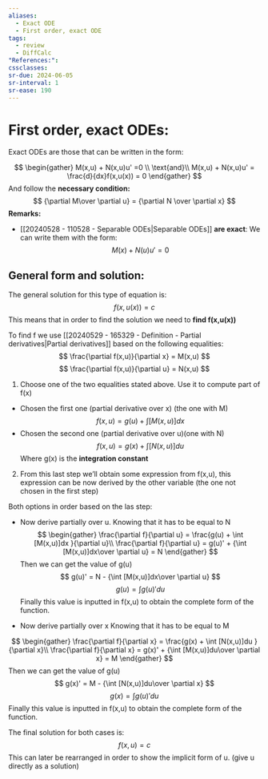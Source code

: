 ```yaml
---
aliases:
  - Exact ODE
  - First order, exact ODE
tags:
  - review
  - DiffCalc
"References:": 
cssclasses:
sr-due: 2024-06-05
sr-interval: 1
sr-ease: 190
---
```

# First order, exact ODEs:
Exact ODEs are those that can be written in the form: 

$$
\begin{gather}
M(x,u) + N(x,u)u' =0 \\
\text{and}\\
M(x,u) + N(x,u)u' = \frac{d}{dx}f(x,u(x)) = 0
\end{gather}
$$
And follow the **necessary condition:** 
$$
{\partial M\over \partial u} = {\partial N \over \partial x}
$$
**Remarks:**
+ [[20240528 - 110528 - Separable ODEs|Separable ODEs]] **are exact**: We can write them with the form: 
$$
M(x) + N(u)u' = 0
$$
## General form and solution:
The general solution for this type of equation is: 
$$
f(x,u(x)) = c
$$
This means that in order to find the solution we need to **find f(x,u(x))**

To find f we use [[20240529 - 165329 - Definition - Partial derivatives|Partial derivatives]] based on the following equalities: 
$$
\frac{\partial f(x,u)}{\partial x} = M(x,u)
$$
$$
\frac{\partial f(x,u)}{\partial u} = N(x,u)
$$
1. Choose one of the two equalities stated above. Use it to compute part of f(x)

+ Chosen the first one (partial derivative over x) (the one with M)
$$
f(x,u) = g(u) + \int [M(x,u)] dx
$$
+ Chosen the second one (partial derivative over u)(one with N)
$$
f(x,u) = g(x) + \int [N(x,u)] du
$$
Where g(x) is the **integration constant**

2. From this last step we’ll obtain some expression from f(x,u), this expression can be now derived by the other variable (the one not chosen in the first step)

Both options in order based on the las step:

+ Now derive partially over u. Knowing that it has to be equal to N
$$
\begin{gather}
\frac{\partial f}{\partial u} = \frac{g(u) + \int [M(x,u)]dx }{\partial u}\\
\frac{\partial f}{\partial u} =  g(u)' + {\int [M(x,u)]dx\over \partial u} = N
\end{gather}
$$
Then we can get the value of g(u)
$$
g(u)' = N - {\int [M(x,u)]dx\over \partial u}
$$
$$
g(u) = \int g(u)' du 
$$
Finally this value is inputted in f(x,u) to obtain the complete form of the function.

+ Now derive partially over x Knowing that it has to be equal to M

$$
\begin{gather}
	\frac{\partial f}{\partial x} = \frac{g(x) + \int [N(x,u)]du }{\partial x}\\
\frac{\partial f}{\partial x} =  g(x)' + {\int [M(x,u)]du\over \partial x} = M
\end{gather}
$$
Then we can get the value of g(u)
$$
g(x)' = M - {\int [N(x,u)]du\over \partial x}
$$
$$
g(x) = \int g(u)' du 
$$
Finally this value is inputted in f(x,u) to obtain the complete form of the function.


The final solution for both cases is: 
$$
f(x,u) = c
$$
This can later be rearranged in order to show the implicit form of u. (give u directly as a solution)


